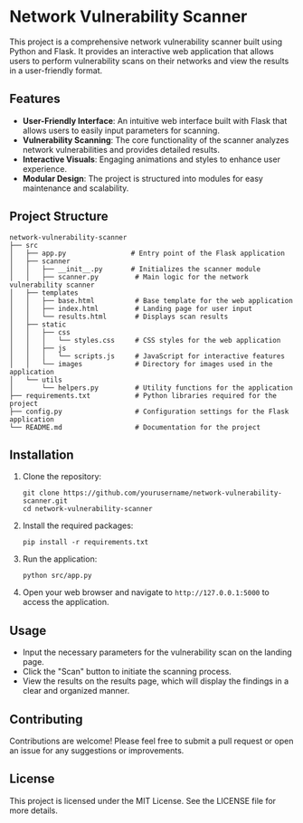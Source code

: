 # Network Vulnerability Scanner

This project is a comprehensive network vulnerability scanner built using Python and Flask. It provides an interactive web application that allows users to perform vulnerability scans on their networks and view the results in a user-friendly format.

## Features

- **User-Friendly Interface**: An intuitive web interface built with Flask that allows users to easily input parameters for scanning.
- **Vulnerability Scanning**: The core functionality of the scanner analyzes network vulnerabilities and provides detailed results.
- **Interactive Visuals**: Engaging animations and styles to enhance user experience.
- **Modular Design**: The project is structured into modules for easy maintenance and scalability.

## Project Structure

```
network-vulnerability-scanner
├── src
│   ├── app.py                # Entry point of the Flask application
│   ├── scanner
│   │   ├── __init__.py       # Initializes the scanner module
│   │   ├── scanner.py         # Main logic for the network vulnerability scanner
│   ├── templates
│   │   ├── base.html          # Base template for the web application
│   │   ├── index.html         # Landing page for user input
│   │   └── results.html       # Displays scan results
│   ├── static
│   │   ├── css
│   │   │   └── styles.css     # CSS styles for the web application
│   │   ├── js
│   │   │   └── scripts.js     # JavaScript for interactive features
│   │   └── images             # Directory for images used in the application
│   └── utils
│       └── helpers.py         # Utility functions for the application
├── requirements.txt           # Python libraries required for the project
├── config.py                  # Configuration settings for the Flask application
└── README.md                  # Documentation for the project
```

## Installation

1. Clone the repository:
   ```
   git clone https://github.com/yourusername/network-vulnerability-scanner.git
   cd network-vulnerability-scanner
   ```

2. Install the required packages:
   ```
   pip install -r requirements.txt
   ```

3. Run the application:
   ```
   python src/app.py
   ```

4. Open your web browser and navigate to `http://127.0.0.1:5000` to access the application.

## Usage

- Input the necessary parameters for the vulnerability scan on the landing page.
- Click the "Scan" button to initiate the scanning process.
- View the results on the results page, which will display the findings in a clear and organized manner.

## Contributing

Contributions are welcome! Please feel free to submit a pull request or open an issue for any suggestions or improvements.

## License

This project is licensed under the MIT License. See the LICENSE file for more details.
